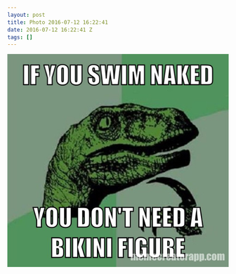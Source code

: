```yaml
---
layout: post
title: Photo 2016-07-12 16:22:41
date: 2016-07-12 16:22:41 Z
tags: []
---
```

![](/media/2016/07/147295051504.jpg)
